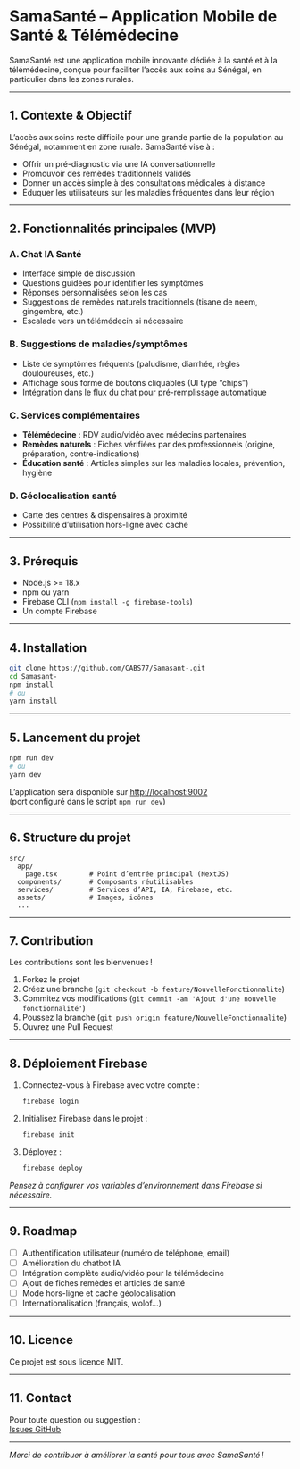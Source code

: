 # SamaSanté – Application Mobile de Santé & Télémédecine

SamaSanté est une application mobile innovante dédiée à la santé et à la télémédecine, conçue pour faciliter l’accès aux soins au Sénégal, en particulier dans les zones rurales.

---

## 1. Contexte & Objectif

L’accès aux soins reste difficile pour une grande partie de la population au Sénégal, notamment en zone rurale. SamaSanté vise à :

- Offrir un pré-diagnostic via une IA conversationnelle
- Promouvoir des remèdes traditionnels validés
- Donner un accès simple à des consultations médicales à distance
- Éduquer les utilisateurs sur les maladies fréquentes dans leur région

---

## 2. Fonctionnalités principales (MVP)

### A. Chat IA Santé
- Interface simple de discussion
- Questions guidées pour identifier les symptômes
- Réponses personnalisées selon les cas
- Suggestions de remèdes naturels traditionnels (tisane de neem, gingembre, etc.)
- Escalade vers un télémédecin si nécessaire

### B. Suggestions de maladies/symptômes
- Liste de symptômes fréquents (paludisme, diarrhée, règles douloureuses, etc.)
- Affichage sous forme de boutons cliquables (UI type “chips”)
- Intégration dans le flux du chat pour pré-remplissage automatique

### C. Services complémentaires
- **Télémédecine** : RDV audio/vidéo avec médecins partenaires
- **Remèdes naturels** : Fiches vérifiées par des professionnels (origine, préparation, contre-indications)
- **Éducation santé** : Articles simples sur les maladies locales, prévention, hygiène

### D. Géolocalisation santé
- Carte des centres & dispensaires à proximité
- Possibilité d’utilisation hors-ligne avec cache

---

## 3. Prérequis

- Node.js >= 18.x
- npm ou yarn
- Firebase CLI (`npm install -g firebase-tools`)
- Un compte Firebase

---

## 4. Installation

```bash
git clone https://github.com/CABS77/Samasant-.git
cd Samasant-
npm install
# ou
yarn install
```

---

## 5. Lancement du projet

```bash
npm run dev
# ou
yarn dev
```
L’application sera disponible sur [http://localhost:9002](http://localhost:9002) \
(port configuré dans le script `npm run dev`)

---

## 6. Structure du projet

```
src/
  app/
    page.tsx        # Point d’entrée principal (NextJS)
  components/       # Composants réutilisables
  services/         # Services d’API, IA, Firebase, etc.
  assets/           # Images, icônes
  ...
```

---

## 7. Contribution

Les contributions sont les bienvenues !

1. Forkez le projet
2. Créez une branche (`git checkout -b feature/NouvelleFonctionnalite`)
3. Commitez vos modifications (`git commit -am 'Ajout d'une nouvelle fonctionnalité'`)
4. Poussez la branche (`git push origin feature/NouvelleFonctionnalite`)
5. Ouvrez une Pull Request

---

## 8. Déploiement Firebase

1. Connectez-vous à Firebase avec votre compte :
    ```bash
    firebase login
    ```
2. Initialisez Firebase dans le projet :
    ```bash
    firebase init
    ```
3. Déployez :
    ```bash
    firebase deploy
    ```

*Pensez à configurer vos variables d’environnement dans Firebase si nécessaire.*

---

## 9. Roadmap

- [ ] Authentification utilisateur (numéro de téléphone, email)
- [ ] Amélioration du chatbot IA
- [ ] Intégration complète audio/vidéo pour la télémédecine
- [ ] Ajout de fiches remèdes et articles de santé
- [ ] Mode hors-ligne et cache géolocalisation
- [ ] Internationalisation (français, wolof…)

---

## 10. Licence

Ce projet est sous licence MIT.

---

## 11. Contact

Pour toute question ou suggestion :  
[Issues GitHub](https://github.com/CABS77/Samasant-/issues)

---

*Merci de contribuer à améliorer la santé pour tous avec SamaSanté !*
